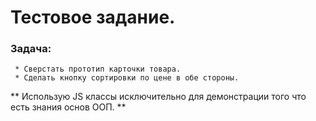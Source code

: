 # Тестовое задание.

### Задача:

     * Сверстать прототип карточки товара.
     * Сделать кнопку сортировки по цене в обе стороны.

** Использую JS классы исключительно для демонстрации того что есть знания основ ООП. **
